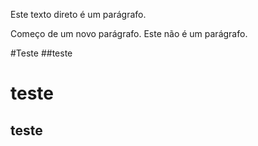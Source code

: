 Este texto direto é um parágrafo.

Começo de um novo parágrafo.
Este não é um parágrafo.

#Teste
##teste

teste
=

teste
-